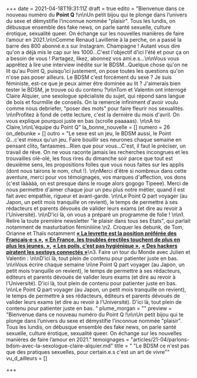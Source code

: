 +++
date = 2021-04-18T19:31:11Z
draft = true
edito = "Bienvenue dans ce nouveau numéro du **Point Q** !\n\nUn petit bijou qui te plonge dans l’univers du sexe et démystifie l’inconnue nommée \"plaisir\". Tous les lundis, on débusque ensemble des fake news, on parle santé sexuelle, culture érotique, sexualité queer. On échange sur les nouvelles manières de faire l’amour en 2021.\n\nComme Renaud Lavillenie à la perche, on a passé la barre des 800 abonné.e.s sur Instagram. Champagne ! Autant vous dire qu'on a déjà mis le cap sur les 1000...C'est l'objectif d'ici l'été et pour ça on a besoin de vous ! Partagez, likez, abonnez vos ami.e.s...\n\nVous vous apprêtez à lire une interview inédite sur le BDSM...Quelque chose qu'on ne lit qu'au Point Q, puisqu'ici justement, on pose toutes les questions qu'on n'ose pas poser ailleurs. Le BDSM c'est forcément du sexe ? Je suis féministe, est-ce que je peux aimer être dominée au lit ? J'aimerais bien tester le BDSM, je trouve où du contenu ?\n\nTom et Valentin ont interrogé Claire Alquier, une sexologue spécialiste du sujet, qui répond sans langue de bois et fourmille de conseils. On la remercie infiniment d'avoir voulu comme nous debriefer, \"poser des mots\" pour faire fleurir nos sexualités. \n\nProfitez à fond de cette lecture, c'est la dernière du mois d'avril. On vous explique pourquoi juste en bas (scrolle paaaaas). \n\nA toi Claire,\n\nL'équipe du Point Q"
la_bonne_nouvelle = []
numero = 26
on_debunke = []
outro = "Le sexe est un jeu, le BDSM aussi, le Point Q...c'est mieux qu'un jeu. Faire bouillir ses neurones chaque semaine en pensant clito, fantasmes...Rien que pour vous...C'est, il faut le préciser, un travail de rêve. On ne vous raconte jamais les recherches incongrues et les trouvailles olé-olé, les fous rires du dimanche soir parce que tout est deuxième sens, les propositions folles que vous nous faites sur les applis (dont nous tairons le nom, chut !). \n\nMerci d'être si nombreux dans cette aventure, merci pour vos témoignages, vos marques d'affection, vos dons (c'est lààààà, on est presque dans le rouge alors gogogo Tipeee). Merci de nous permettre d'aimer chaque jour un peu plus notre métier, quand il est fait avec empathie, rigueur et avant-garde. \n\nLe Point Q part voyager (au Japon, un petit mois tranquille on revient), le temps de permettre à ses rédacteurs et parents dévoués de valider leurs exams (et dire au revoir à l'Université). \n\nD'ici là, on vous a préparé un programme de folie ! \n\n1. Relire la toute première newsletter \"le plaisir dans tous ses Etats\", qui parlait notamment de masturbation féminiiiine.\n2. Croquer les debunk, de Tom, Orianne et Thaïs notamment [**« La levrette est la position préférée des Français·e·s »**](https://lepointq.com/articles/20-10/la-levrette-la-position-preferee-des-francais.e.s/)**,** [**« En France, les troubles érectiles touchent de plus en plus les jeunes. »**](https://lepointq.com/articles/20-11/en-france-les-troubles-erectiles-touchent-de-plus-en-plus-les-jeunes/)**,** [**« Les poils, c’est pas hygiénique »**](https://lepointq.com/articles/21-01/les-poils-c-est-pas-hygienique/)**,** [**« Des hackers piratent les sextoys connectés »**](https://lepointq.com/articles/21-02/des-hackers-piratent-les-sextoys-connectes/)\n3. Faire un tour du Monde avec Julien et Valentin : \n\nD'ici là, tout plein de contenu pour patienter juste en bas. \n\nVous écrire chaque semaine \n\ne Point Q part voyager (au Japon, un petit mois tranquille on revient), le temps de permettre à ses rédacteurs, éditeurs et parents dévoués de valider leurs exams (et dire au revoir à l'Université). D'ici là, tout plein de contenu pour patienter juste en bas. \n\nLe Point Q part voyager (au Japon, un petit mois tranquille on revient), le temps de permettre à ses rédacteurs, éditeurs et parents dévoués de valider leurs exams (et dire au revoir à l'Université). D'ici là, tout plein de contenu pour patienter juste en bas. "
plume_morgan = ""
preview = "Bienvenue dans ce nouveau numéro du Point Q !\n\nUn petit bijou qui te plonge dans l’univers du sexe et démystifie l’inconnue nommée \"plaisir\". Tous les lundis, on débusque ensemble des fake news, on parle santé sexuelle, culture érotique, sexualité queer. On échange sur les nouvelles manières de faire l’amour en 2021."
temoignages = "articles/21-04/parlons-bdsm-avec-la-sexologue-claire-alquier.md"
title = " \"Le BDSM ce n'est pas que des pratiques sexuelles, pour certain.e.s c'est un art de vivre\""
vu_d_ailleurs = []

+++
